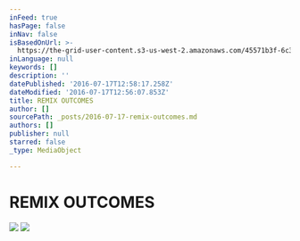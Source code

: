 ```yaml
---
inFeed: true
hasPage: false
inNav: false
isBasedOnUrl: >-
  https://the-grid-user-content.s3-us-west-2.amazonaws.com/45571b3f-6c3a-4618-a091-254156146e01.jpg
inLanguage: null
keywords: []
description: ''
datePublished: '2016-07-17T12:58:17.258Z'
dateModified: '2016-07-17T12:56:07.853Z'
title: REMIX OUTCOMES
author: []
sourcePath: _posts/2016-07-17-remix-outcomes.md
authors: []
publisher: null
starred: false
_type: MediaObject

---
```

# **REMIX OUTCOMES**
![](https://the-grid-user-content.s3-us-west-2.amazonaws.com/45571b3f-6c3a-4618-a091-254156146e01.jpg)
![](https://the-grid-user-content.s3-us-west-2.amazonaws.com/6ffbdb56-55ac-4175-a0b9-265a8d31fa53.jpg)